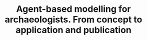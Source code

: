 ---
title: Agent-based modelling for archaeologists. From concept to application and publication 
lehrende: Angourakis, Andreas
einrichtung: Universität zu Köln
stadt: Köln
studiengang: Archäologie/Archäoinformatik im AM oder EM; Digital and Computational Archaeology im AM
lv-typ: Blockseminar
lv-sprache: Englisch
link: https://klips2.uni-koeln.de/co/ee/ui/ca2/app/desktop/#/slc.tm.cp/student/courses/503861?$scrollTo=toc_overview
zielgruppe:
  - MA
  - PhD

inhalte:
  - Software & Tools
  - Datenpräsentation
  - Visualisierung
  - Digitale Dokumentation
  - Digitale Datenauswertung
  - Digitale Methoden & Theorien
 
---